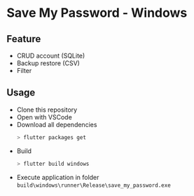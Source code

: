 # Save My Password - Windows

## Feature

- CRUD account (SQLite)
- Backup restore (CSV)
- Filter

## Usage

- Clone this repository
- Open with VSCode
- Download all dependencies
  ```bash
  > flutter packages get
  ```
- Build
  ```bash
  > flutter build windows
  ```
- Execute application in folder
  `build\windows\runner\Release\save_my_password.exe`
